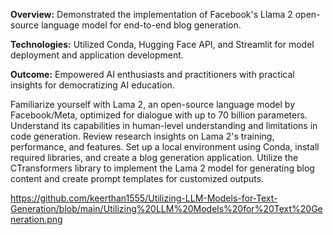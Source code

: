 **Overview:** Demonstrated the implementation of Facebook's Llama 2 open-source language model for end-to-end blog generation.

**Technologies:** Utilized Conda, Hugging Face API, and Streamlit for model deployment and application development.

**Outcome:** Empowered AI enthusiasts and practitioners with practical insights for democratizing AI education.


Familiarize yourself with Lama 2, an open-source language model by Facebook/Meta, optimized for dialogue with up to 70 billion parameters.
Understand its capabilities in human-level understanding and limitations in code generation.
Review research insights on Lama 2's training, performance, and features.
Set up a local environment using Conda, install required libraries, and create a blog generation application.
Utilize the CTransformers library to implement the Lama 2 model for generating blog content and create prompt templates for customized outputs.






https://github.com/keerthan1555/Utilizing-LLM-Models-for-Text-Generation/blob/main/Utilizing%20LLM%20Models%20for%20Text%20Generation.png
